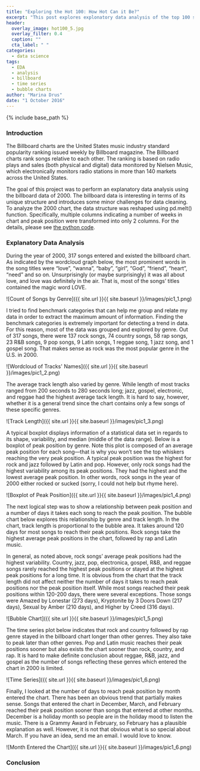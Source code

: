 ```yaml
---
title: "Exploring the Hot 100: How Hot Can it Be?"
excerpt: "This post explores explonatory data analysis of the top 100 songs for the year 2000"
header:
  overlay_image: hot100_5.jpg
  overlay_filter: 0.4
  caption: ""
  cta_label: " "
categories:
  - data science
tags:
  - EDA
  - analysis
  - billboard
  - time series
  - bubble charts
author: "Marina Drus"
date: "1 October 2016"
---
```


{% include base_path %}

### Introduction

The Billboard charts are the United States music industry standard popularity ranking issued weekly by Billboard magazine.  The Billboard charts rank songs relative to each other. The ranking is based on radio plays and sales (both physical and digital) data monitored by Nielsen Music, which electronically monitors radio stations in more than 140 markets across the United States. 

The goal of this project was to perform an explanatory data analysis using the billboard data of 2000. The billboard data is interesting in terms of its unique structure and introduces some minor challenges for data cleaning. To analyze the 2000 chart, the data structure was reshaped using pd.melt() function. Specifically, multiple columns indicating a number of weeks in chart and peak position were transformed into only 2 columns. For the details, please see [the python code](https://github.com/dmarinav/My_Projects/blob/master/Billboard100.ipynb).


### Explanatory Data Analysis 

During the year of 2000, 317 songs entered and existed the billboard chart. As indicated by the wordcloud graph below, the most prominent words in the song titles were “love”, “wanna”, “baby”, “girl”, “God”, “friend”, “heart”, “need” and so on. Unsurprisingly (or maybe surprisingly) it was all about love, and love was definitely in the air. That is, most of the songs’ titles contained the magic word LOVE.


![Count of Songs by Genre]({{ site.url }}{{ site.baseurl }}/images/pic1_1.png) 


I tried to find benchmark categories that can help me group and relate my data in order to extract the maximum amount of information. Finding the benchmark categories is extremely important for detecting a trend in data. For this reason, most of the data was grouped and explored by genre. Out of 317 songs, there were 137 rock songs, 74 country songs, 58 rap songs, 23 R&B songs, 9 pop songs, 9 Latin songs, 1 reggae song, 1 jazz song, and 1 gospel song. That makes sense as rock was the most popular genre in the U.S. in 2000. 


![Wordcloud of Tracks' Names]({{ site.url }}{{ site.baseurl }}/images/pic1_2.png) 


The average track length also varied by genre. While length of most tracks ranged from 200 seconds to 280 seconds long; jazz, gospel, electronic, and reggae had the highest average tack length. It is hard to say, however, whether it is a general trend since the chart contains only a few songs of these specific genres. 


![Track Length]({{ site.url }}{{ site.baseurl }}/images/pic1_3.png)


A typical boxplot displays information of a statistical data set in regards to its shape, variability, and median (middle of the data range). Below is a boxplot of peak position by genre. Note this plot is composed of an average peak position for each song—that is why you won’t see the top whiskers reaching the very peak position. A typical peak position was the highest for rock and jazz followed by Latin and pop. However, only rock songs had the highest variability among its peak positions. They had the highest and the lowest average peak position. In other words, rock songs in the year of 2000 either rocked or sucked (sorry, I could not help but rhyme here). 


![Boxplot of Peak Position]({{ site.url }}{{ site.baseurl }}/images/pic1_4.png)


The next logical step was to show a relationship between peak position and a number of days it takes each song to reach the peak position. The bubble chart below explores this relationship by genre and track length. In the chart, track length is proportional to the bubble area. It takes around 120 days for most songs to reach their peak positions. Rock songs take the highest average peak positions in the chart, followed by rap and Latin music. 

In general, as noted above, rock songs’ average peak positions had the highest variability. Country, jazz, pop, electronica, gospel, R&B, and reggae songs rarely reached the highest peak positions or stayed at the highest peak positions for a long time. It is obvious from the chart that the track length did not affect neither the number of days it takes to reach peak positions nor the peak position itself. While most songs reached their peak positions within 120-200 days, there were several exceptions. Those songs were Amazed by Lonestar (273 days), Kryptonite by 3 Doors Down (217 days), Sexual by Amber (210 days), and Higher by Creed (316 days).


![Bubble Chart]({{ site.url }}{{ site.baseurl }}/images/pic1_5.png)


The time series plot below indicates that rock and country followed by rap genre stayed in the billboard chart longer than other genres. They also take to peak later than other genres. Pop and Latin music reaches their peak positions sooner but also exists the chart sooner than rock, country, and rap. It is hard to make definite conclusion about reggae, R&B, jazz, and gospel as the number of songs reflecting these genres which entered the chart in 2000 is limited. 


![Time Series]({{ site.url }}{{ site.baseurl }}/images/pic1_6.png)


Finally, I looked at the number of days to reach peak position by month entered the chart. There has been an obvious trend that partially makes sense. Songs that entered the chart in December, March, and February reached their peak position sooner than songs that entered at other months. December is a holiday month so people are in the holiday mood to listen the music. There is a Grammy Award in February, so February has a plausible explanation as well. However, it is not that obvious what is so special about March. If you have an idea, send me an email. I would love to know. 


![Month Entered the Chart]({{ site.url }}{{ site.baseurl }}/images/pic1_6.png)


### Conclusion











